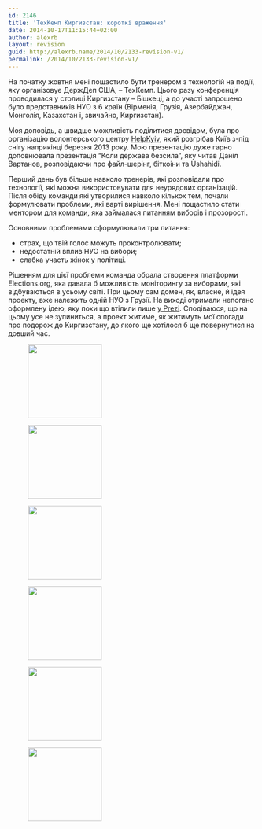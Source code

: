 ```yaml
---
id: 2146
title: 'ТехКемп Киргизстан: короткі враження'
date: 2014-10-17T11:15:44+02:00
author: alexrb
layout: revision
guid: http://alexrb.name/2014/10/2133-revision-v1/
permalink: /2014/10/2133-revision-v1/
---
```

На початку жовтня мені пощастило бути тренером з технологій на події, яку організовує ДержДеп США, &#8211; ТехКемп. Цього разу конференція проводилася у столиці Киргизстану &#8211; Бішкеці, а до участі запрошено було представників НУО з 6 країн (Вірменія, Грузія, Азербайджан, Монголія, Казахстан і, звичайно, Киргизстан).

Моя доповідь, а швидше можливість поділитися досвідом, була про організацію волонтерського центру [HelpKyiv](http://helpkyiv.org), який розгрібав Київ з-під снігу наприкінці березня 2013 року. Мою презентацію дуже гарно доповнювала презентація &#8220;Коли держава безсила&#8221;, яку читав Даніл Вартанов, розповідаючи про файл-шерінг, біткоіни та Ushahidi.

Перший день був більше навколо тренерів, які розповідали про технології, які можна використовувати для неурядових організацій. Після обіду команди які утворилися навколо кількох тем, почали формулювати проблеми, які варті вирішення. Мені пощастило стати ментором для команди, яка займалася питанням виборів і прозорості.

Основними проблемами сформулювали три питання:

  * страх, що твій голос можуть проконтролювати;
  * недостатній вплив НУО на вибори;
  * слабка участь жінок у політиці.

Рішенням для цієї проблеми команда обрала створення платформи Elections.org, яка давала б можливість моніторингу за виборами, які відбуваються в усьому світі. При цьому сам домен, як, власне, й ідея проекту, вже належить одній НУО з Грузії. На виході отримали непогано оформлену ідею, яку поки що втілили лише [у Prezi](http://prezi.com/bib5sak0nlv9/?utm_campaign=share&utm_medium=copy). Сподіваюся, що на цьому усе не зупиниться, а проект житиме, як житимуть мої спогади про подорож до Киргизстану, до якого ще хотілося б ще повернутися на довший час.

<div id='gallery-7' class='gallery galleryid-2146 gallery-columns-3 gallery-size-thumbnail'>
  <figure class='gallery-item'> 
  
  <div class='gallery-icon portrait'>
    <a href='http://alexrb.name/wp-content/uploads/2014/10/2014-10-01-14.51.30.jpg'><img width="150" height="150" src="http://alexrb.name/wp-content/uploads/2014/10/2014-10-01-14.51.30-150x150.jpg" class="attachment-thumbnail size-thumbnail" alt="" /></a>
  </div></figure><figure class='gallery-item'> 
  
  <div class='gallery-icon portrait'>
    <a href='http://alexrb.name/wp-content/uploads/2014/10/2014-10-01-14.51.42.jpg'><img width="150" height="150" src="http://alexrb.name/wp-content/uploads/2014/10/2014-10-01-14.51.42-150x150.jpg" class="attachment-thumbnail size-thumbnail" alt="" /></a>
  </div></figure><figure class='gallery-item'> 
  
  <div class='gallery-icon portrait'>
    <a href='http://alexrb.name/wp-content/uploads/2014/10/2014-10-02-18.15.34-2.jpg'><img width="150" height="150" src="http://alexrb.name/wp-content/uploads/2014/10/2014-10-02-18.15.34-2-150x150.jpg" class="attachment-thumbnail size-thumbnail" alt="" /></a>
  </div></figure><figure class='gallery-item'> 
  
  <div class='gallery-icon portrait'>
    <a href='http://alexrb.name/wp-content/uploads/2014/10/2014-10-02-12.35.07-2.jpg'><img width="150" height="150" src="http://alexrb.name/wp-content/uploads/2014/10/2014-10-02-12.35.07-2-150x150.jpg" class="attachment-thumbnail size-thumbnail" alt="" /></a>
  </div></figure><figure class='gallery-item'> 
  
  <div class='gallery-icon portrait'>
    <a href='http://alexrb.name/wp-content/uploads/2014/10/2014-10-02-12.35.14.jpg'><img width="150" height="150" src="http://alexrb.name/wp-content/uploads/2014/10/2014-10-02-12.35.14-150x150.jpg" class="attachment-thumbnail size-thumbnail" alt="" /></a>
  </div></figure><figure class='gallery-item'> 
  
  <div class='gallery-icon portrait'>
    <a href='http://alexrb.name/wp-content/uploads/2014/10/2014-10-02-12.35.31.jpg'><img width="150" height="150" src="http://alexrb.name/wp-content/uploads/2014/10/2014-10-02-12.35.31-150x150.jpg" class="attachment-thumbnail size-thumbnail" alt="" /></a>
  </div></figure>
</div>